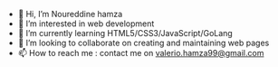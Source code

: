 - 👋 Hi, I’m Noureddine hamza
- 👀 I’m interested in web development
- 🌱 I’m currently learning HTML5/CSS3/JavaScript/GoLang
- 💞️ I’m looking to collaborate on creating and maintaining web pages
- 📫 How to reach me : contact me on valerio.hamza99@gmail.com

<!---
aurelian97/aurelian97 is a ✨ special ✨ repository because its `README.md` (this file) appears on your GitHub profile.
You can click the Preview link to take a look at your changes.
--->
